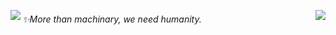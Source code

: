 <img align="left" src="https://github-readme-stats.vercel.app/api?username=Mushrr&include_all_commits=true&count_private-true&custom_title=Mushrr'%20GitHub%20Stats&line_height=30&show_icons=true&hide_border=true&bg_color=ffffff&title_color=efb752&icon_color=efb752&text_color=000000"><img align="right" src="https://github-readme-stats.vercel.app/api/top-langs/?username=Mushrr">

###### ✨More than machinary, we need humanity.
